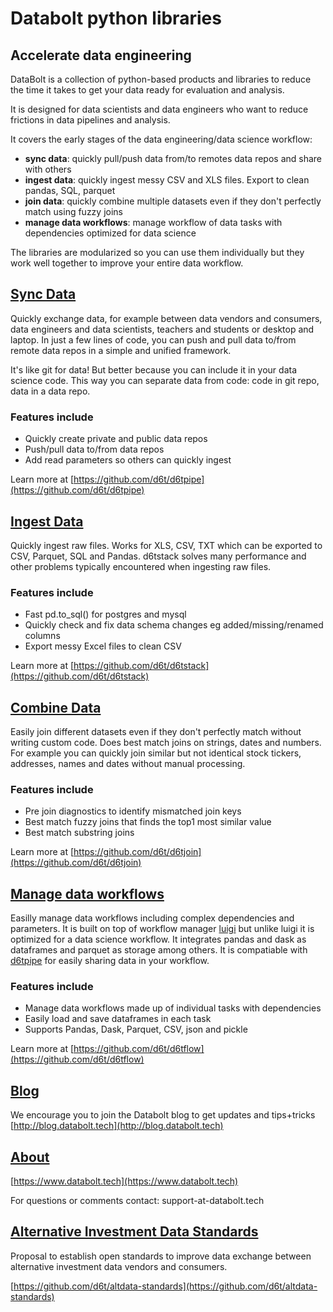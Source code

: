 # Databolt python libraries

## Accelerate data engineering

DataBolt is a collection of python-based products and libraries to reduce the time it takes to get your data ready for evaluation and analysis.

It is designed for data scientists and data engineers who want to reduce frictions in data pipelines and analysis.

It covers the early stages of the data engineering/data science workflow:  
* **sync data**: quickly pull/push data from/to remotes data repos and share with others
* **ingest data**: quickly ingest messy CSV and XLS files. Export to clean pandas, SQL, parquet
* **join data**: quickly combine multiple datasets even if they don't perfectly match using fuzzy joins
* **manage data workflows**: manage workflow of data tasks with dependencies optimized for data science

The libraries are modularized so you can use them individually but they work well together to improve your entire data workflow.


## [Sync Data](https://github.com/d6t/d6tpipe)

Quickly exchange data, for example between data vendors and consumers, data engineers and data scientists, teachers and students or desktop and laptop. In just a few lines of code, you can push and pull data to/from remote data repos in a simple and unified framework. 

It's like git for data! But better because you can include it in your data science code. This way you can separate data from code: code in git repo, data in a data repo.

### Features include

* Quickly create private and public data repos
* Push/pull data to/from data repos
* Add read parameters so others can quickly ingest

Learn more at [https://github.com/d6t/d6tpipe](https://github.com/d6t/d6tpipe)


## [Ingest Data](https://github.com/d6t/d6tstack)

Quickly ingest raw files. Works for XLS, CSV, TXT which can be exported to CSV, Parquet, SQL and Pandas. d6tstack solves many performance and other problems typically encountered when ingesting raw files.

### Features include

* Fast pd.to_sql() for postgres and mysql
* Quickly check and fix data schema changes eg added/missing/renamed columns
* Export messy Excel files to clean CSV

Learn more at [https://github.com/d6t/d6tstack](https://github.com/d6t/d6tstack)


## [Combine Data](https://github.com/d6t/d6tjoin)

Easily join different datasets even if they don't perfectly match without writing custom code. Does best match joins on strings, dates and numbers. For example you can quickly join similar but not identical stock tickers, addresses, names and dates without manual processing.

### Features include

* Pre join diagnostics to identify mismatched join keys
* Best match fuzzy joins that finds the top1 most similar value
* Best match substring joins

Learn more at [https://github.com/d6t/d6tjoin](https://github.com/d6t/d6tjoin)


## [Manage data workflows](https://github.com/d6t/d6tflow)

Easilly manage data workflows including complex dependencies and parameters. It is built on top of workflow manager [luigi](https://github.com/spotify/luigi) but unlike luigi it is optimized for a data science workflow. It integrates pandas and dask as dataframes and parquet as storage among others. It is compatiable with [d6tpipe](https://github.com/d6t/d6tpipe) for easily sharing data in your workflow.

### Features include

* Manage data workflows made up of individual tasks with dependencies
* Easily load and save dataframes in each task
* Supports Pandas, Dask, Parquet, CSV, json and pickle

Learn more at [https://github.com/d6t/d6tflow](https://github.com/d6t/d6tflow)


## [Blog](http://blog.databolt.tech)

We encourage you to join the Databolt blog to get updates and tips+tricks [http://blog.databolt.tech](http://blog.databolt.tech)


## [About](https://www.databolt.tech)

[https://www.databolt.tech](https://www.databolt.tech)

For questions or comments contact: support-at-databolt.tech

## [Alternative Investment Data Standards](https://github.com/d6t/altdata-standards)

Proposal to establish open standards to improve data exchange between alternative investment data vendors and consumers.

[https://github.com/d6t/altdata-standards](https://github.com/d6t/altdata-standards)
